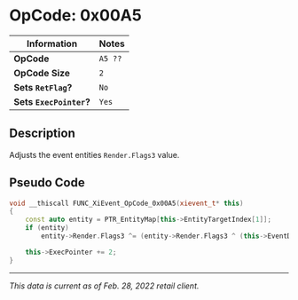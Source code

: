# OpCode: 0x00A5

| Information               | Notes |
|---                        |---    |
| **OpCode**                | `A5 ??` |
| **OpCode Size**           | `2`   |
| **Sets `RetFlag`?**       | `No`  |
| **Sets `ExecPointer`?**   | `Yes` |

## Description

Adjusts the event entities `Render.Flags3` value.

## Pseudo Code

```cpp
void __thiscall FUNC_XiEvent_OpCode_0x00A5(xievent_t* this)
{
    const auto entity = PTR_EntityMap[this->EntityTargetIndex[1]];
    if (entity)
        entity->Render.Flags3 ^= (entity->Render.Flags3 ^ (this->EventData[this->ExecPointer + 1] << 11)) & 0x800;

    this->ExecPointer += 2;
}
```

---

_This data is current as of Feb. 28, 2022 retail client._